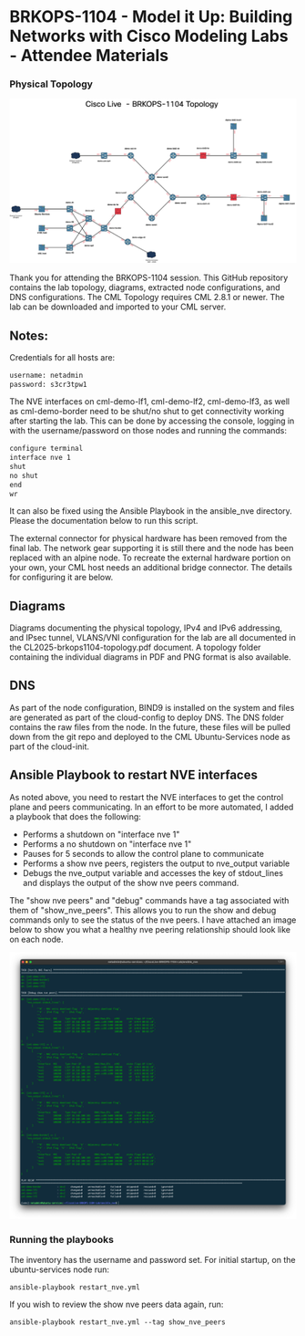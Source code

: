 # BRKOPS-1104 - Model it Up: Building Networks with Cisco Modeling Labs - Attendee Materials

### Physical Topology

![Physical Topology Diagram](/CL2025-brkops1104-topology/Physical%20Topology.png)

Thank you for attending the BRKOPS-1104 session.  This GitHub repository contains the lab topology, diagrams, extracted node configurations, and DNS configurations.  The CML Topology requires CML 2.8.1 or newer.  The lab can be downloaded and imported to your CML server.

## Notes:

Credentials for all hosts are:

```
username: netadmin
password: s3cr3tpw1
```

The NVE interfaces on  cml-demo-lf1,  cml-demo-lf2,  cml-demo-lf3, as well as cml-demo-border need to be shut/no shut to get connectivity working after starting the lab.  This can be done by accessing the console, logging in with the username/password on those nodes and running the commands:

```
configure terminal
interface nve 1
shut
no shut
end
wr
```

It can also be fixed using the Ansible Playbook in the ansible_nve directory.  Please the documentation below to run this script.

The external connector for physical hardware has been removed from the final lab.  The network gear supporting it is still there and the node has been replaced with an alpine node.  To recreate the external hardware portion on your own, your CML host needs an additional bridge connector.  The details for configuring it are below.



## Diagrams

Diagrams documenting the physical topology, IPv4 and IPv6 addressing, and IPsec tunnel, VLANS/VNI configuration for the lab are all documented in the CL2025-brkops1104-topology.pdf document.  A topology folder containing the individual diagrams in PDF and PNG format is also available.

## DNS

As part of the node configuration, BIND9 is installed on the system and files are generated as part of the cloud-config to deploy DNS.  The DNS folder contains the raw files from the node.  In the future, these files will be pulled down from the git repo and deployed to the CML Ubuntu-Services node as part of the cloud-init.

## Ansible Playbook to restart NVE interfaces

As noted above, you need to restart the NVE interfaces to get the control plane and peers communicating.  In an effort to be more automated, I added a playbook that does the following:

- Performs a shutdown on "interface nve 1"
- Performs a no shutdown on "interface nve 1"
- Pauses for 5 seconds to allow the control plane to communicate
- Performs a show nve peers, registers the output to nve_output variable
- Debugs the nve_output variable and accesses the key of stdout_lines and displays the output of the show nve peers command.

The "show nve peers" and "debug" commands have a tag associated with them of "show_nve_peers".  This allows you to run the show and debug commands only to see the status of the nve peers.  I have attached an image below to show you what a healthy nve peering relationship should look like on each node.

![Healthy NVE Peer example](/ansible_nve/healthy_nve_status.png)

### Running the playbooks

The inventory has the username and password set.  For initial startup, on the ubuntu-services node run:

```
ansible-playbook restart_nve.yml
```

If you wish to review the show nve peers data again, run:

```
ansible-playbook restart_nve.yml --tag show_nve_peers
```
